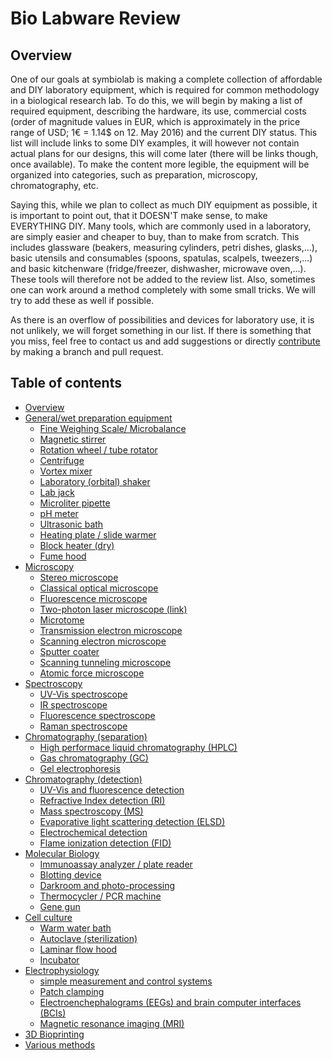 # Bio Labware Review

## Overview
One of our goals at symbiolab is making a complete collection of affordable and DIY laboratory equipment, which is required for common methodology in a biological research lab. To do this, we will begin by making a list of required equipment, describing the hardware, its use, commercial costs (order of magnitude values in EUR, which is approximately in the price range of USD; 1€ = 1.14$ on 12. May 2016) and the current DIY status. This list will include links to some DIY examples, it will however not contain actual plans for our designs, this will come later (there will be links though, once available). To make the content more legible, the equipment will be organized into categories, such as preparation, microscopy, chromatography, etc.

Saying this, while we plan to collect as much DIY equipment as possible, it is important to point out, that it DOESN'T make sense, to make EVERYTHING DIY. Many tools, which are commonly used in a laboratory, are simply easier and cheaper to buy, than to make from scratch. This includes glassware (beakers, measuring cylinders, petri dishes, glasks,...), basic utensils and consumables (spoons, spatulas, scalpels, tweezers,...) and basic kitchenware (fridge/freezer, dishwasher, microwave oven,...). These tools will therefore not be added to the review list. Also, sometimes one can work around a method completely with some small tricks. We will try to add these as well if possible.

As there is an overflow of possibilities and devices for laboratory use, it is not unlikely, we will forget something in our list. If there is something that you miss, feel free to contact us and add suggestions or directly [contribute](CONTRIBUTE.md) by making a branch and pull request.

## Table of contents

- [Overview](000_bio-labware_overview.md)
- [General/wet preparation equipment](010_general_preparation.md)
  * [Fine Weighing Scale/ Microbalance](010_general_preparation.md#Microbalance)
  * [Magnetic stirrer](010_general_preparation.md#Magnetic-stirrer)
  * [Rotation wheel / tube rotator](010_general_preparation.md#rotation-wheel)
  * [Centrifuge](010_general_preparation.md#Centrifuge)
  * [Vortex mixer](010_general_preparation.md#Vortex-mixer)
  * [Laboratory (orbital) shaker](010_general_preparation.md#shaker)
  * [Lab jack](010_general_preparation.md#Lab-jack)
  * [Microliter pipette](010_general_preparation.md#Microliter-pipette)
  * [pH meter](010_general_preparation.md#pH-meter)
  * [Ultrasonic bath](010_general_preparation.md#Ultrasonic-bath)
  * [Heating plate / slide warmer](010_general_preparation.md#heat-plate)
  * [Block heater (dry)](010_general_preparation.md#heat-block)
  * [Fume hood](010_general_preparation.md#fume-hood)
- [Microscopy](020_microscopy.md)
  * [Stereo microscope](020_microscopy.md#Stereo-microscope)
  * [Classical optical microscope](020_microscopy.md#Optical-microscope)
  * [Fluorescence microscope](020_microscopy.md#Fluorescence-microscope)
  * [Two-photon laser microscope (link)](https://openwiki.janelia.org/wiki/display/shareddesigns/Shared+Two-photon+Microscope+Designs)
  * [Microtome](020_microscopy.md#Microtome)
  * [Transmission electron microscope](020_microscopy.md#TEM)
  * [Scanning electron microscope](020_microscopy.md#SEM)
  * [Sputter coater](020_microscopy.md#Sputter-coater)
  * [Scanning tunneling microscope](020_microscopy.md#STM)
  * [Atomic force microscope](020_microscopy.md#AFM)
- [Spectroscopy](030_spectroscopy.md)
  * [UV-Vis spectroscope](030_spectroscopy.md#UV-Vis-spect)
  * [IR spectroscope](030_spectroscopy.md#IR-spect)
  * [Fluorescence spectroscope](030_spectroscopy.md#Fluo-spect)
  * [Raman spectroscope](030_spectroscopy.md#raman)
- [Chromatography (separation)](040_chromatography_sep.md)
  * [High performace liquid chromatography (HPLC)](040_chromatography_sep.md#HPLC)
  * [Gas chromatography (GC)](040_chromatography_sep.md#GC)
  * [Gel electrophoresis](040_chromatography_sep.md#Gel-electrophoresis)
- [Chromatography (detection)](050_chromatography_det.md)
  * [UV-Vis and fluorescence detection](050_chromatography_det.md#uv-vis-fluo)
  * [Refractive Index detection (RI)](050_chromatography_det.md#RI)
  * [Mass spectroscopy (MS)](050_chromatography_det.md#MS)
  * [Evaporative light scattering detection (ELSD)](050_chromatography_det.md#ELSD)
  * [Electrochemical detection](050_chromatography_det.md#ED)
  * [Flame ionization detection (FID)](050_chromatography_det.md#FID)
- [Molecular Biology](060_molecular_biology.md)
  * [Immunoassay analyzer / plate reader](060_molecular_biology.md#ELISA)
  * [Blotting device](060_molecular_biology.md#blot)
  * [Darkroom and photo-processing](060_molecular_biology.md#darkroom)
  * [Thermocycler / PCR machine](060_molecular_biology.md#PCR)
  * [Gene gun](060_molecular_biology.md#gene-gun)
- [Cell culture](070_cell_culture.md)
  * [Warm water bath](070_cell_culture.md#warm-water)
  * [Autoclave (sterilization)](070_cell_culture.md#steril)
  * [Laminar flow hood](070_cell_culture.md#lam-flow)
  * [Incubator](070_cell_culture.md#incubator)
- [Electrophysiology](080_electrophysiology.md)
  * [simple measurement and control systems](080_electrophysiology.md#ephys-electrode)
  * [Patch clamping](080_electrophysiology.md#patch-clamp)
  * [Electroenchephalograms (EEGs) and brain computer interfaces (BCIs)](080_electrophysiology.md#EEG-BCI)
  * [Magnetic resonance imaging (MRI)](080_electrophysiology.md#MRI)
- [3D Bioprinting](090_3d_bioprint.md)
- [Various methods](100_various.md)



<!---
###Title_name <a id="Title-name-no-spaces"></a>

#### 1. Background

Keywords: 

#### 2. Commercial variants

#### 3. Available DIY resources

![Name-of-displayed-image](images/image.jpg)

_"[Image title](http://..) by "[Image owner](http://..)" is licensed under [CC BY-NC-SA 4.0](http://openqcm.com/)_

#### 4. Is DIY good enough and reasonable?

#### 5. Plan
-->

